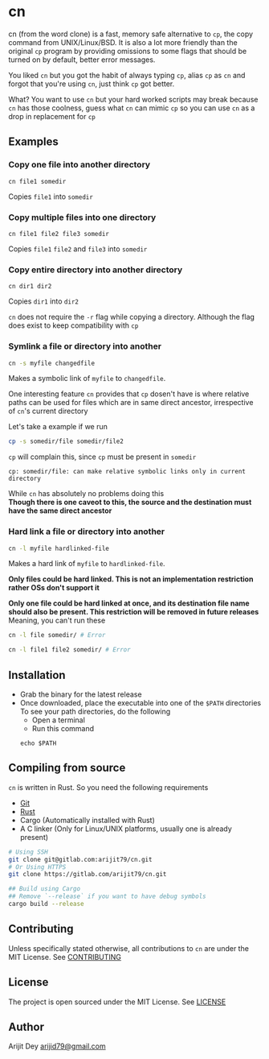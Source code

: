 # cn
cn (from the word clone) is a fast, memory safe alternative to `cp`, the copy command from UNIX/Linux/BSD. 
It is also a lot more friendly than the original `cp` program by providing omissions to some flags
that should be turned on by default, better error messages.

You liked `cn` but you got the habit of always typing `cp`, alias `cp` as `cn`
and forgot that you're using `cn`, just think `cp` got better.

What? You want to use `cn` but your hard worked scripts may break because `cn` has those coolness,
guess what `cn` can mimic `cp` so you can use `cn` as a drop in replacement for `cp`

## Examples
### Copy one file into another directory
```
cn file1 somedir
```

Copies `file1` into `somedir`

### Copy multiple files into one directory
```
cn file1 file2 file3 somedir
```

Copies `file1` `file2` and `file3` into `somedir`

### Copy entire directory into another directory
```
cn dir1 dir2
```
Copies `dir1` into `dir2`

`cn` does not require the `-r` flag while copying a directory. Although the flag does exist to 
keep compatibility with `cp`

### Symlink a file or directory into another
``` sh
cn -s myfile changedfile
```

Makes a symbolic link of `myfile` to `changedfile`.

One interesting feature `cn` provides that `cp` dosen't have is where relative paths 
can be used for files which are in same direct ancestor, irrespective of `cn`'s
current directory

Let's take a example
if we run
``` sh
cp -s somedir/file somedir/file2
```
`cp` will complain this, since `cp` must be present in `somedir`
```
cp: somedir/file: can make relative symbolic links only in current directory
```

While `cn` has absolutely no problems doing this  
**Though there is one caveot to this, the source and the destination must have the same direct ancestor**

### Hard link a file or directory into another
``` sh
cn -l myfile hardlinked-file
```

Makes a hard link of `myfile` to `hardlinked-file`.

**Only files could be hard linked. This is not an implementation restriction rather OSs don't support it**

**Only one file could be hard linked at once, and its destination file name should also be present. This restriction will be removed in future releases**
Meaning, you can't run these
``` sh
cn -l file somedir/ # Error
```

``` sh
cn -l file1 file2 somedir/ # Error
```

## Installation
- Grab the binary for the latest release
- Once downloaded, place the executable into one of the `$PATH` directories
To see your path directories, do the following
    - Open a terminal
    - Run this command
    ```
    echo $PATH
    ```

## Compiling from source
`cn` is written in Rust. So you need the following requirements
- [Git](https://git-scm.org/downloads)
- [Rust](https://rust-lang.org/tools/install)
- Cargo (Automatically installed with Rust)
- A C linker (Only for Linux/UNIX platforms, usually one is already present)

``` sh
# Using SSH
git clone git@gitlab.com:arijit79/cn.git
# Or Using HTTPS
git clone https://gitlab.com/arijit79/cn.git

## Build using Cargo
## Remove `--release` if you want to have debug symbols
cargo build --release
```

## Contributing
Unless specifically stated otherwise, all contributions to `cn` are
under the MIT License. See [CONTRIBUTING](CONTRIBUTING.md)

## License
The project is open sourced under the MIT License. See [LICENSE](LICENSE)

## Author
Arijit Dey <arijid79@gmail.com>